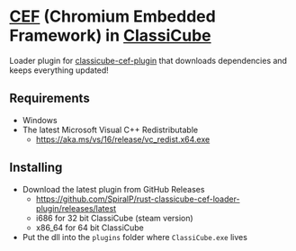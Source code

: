 # [CEF](https://bitbucket.org/chromiumembedded/cef) (Chromium Embedded Framework) in [ClassiCube](https://www.classicube.net/)

Loader plugin for [classicube-cef-plugin](https://github.com/SpiralP/rust-classicube-cef-plugin) that downloads dependencies and keeps everything updated!

## Requirements

- Windows
- The latest Microsoft Visual C++ Redistributable
  - https://aka.ms/vs/16/release/vc_redist.x64.exe

## Installing

- Download the latest plugin from GitHub Releases
  - https://github.com/SpiralP/rust-classicube-cef-loader-plugin/releases/latest
  - i686 for 32 bit ClassiCube (steam version)
  - x86_64 for 64 bit ClassiCube
- Put the dll into the `plugins` folder where `ClassiCube.exe` lives
